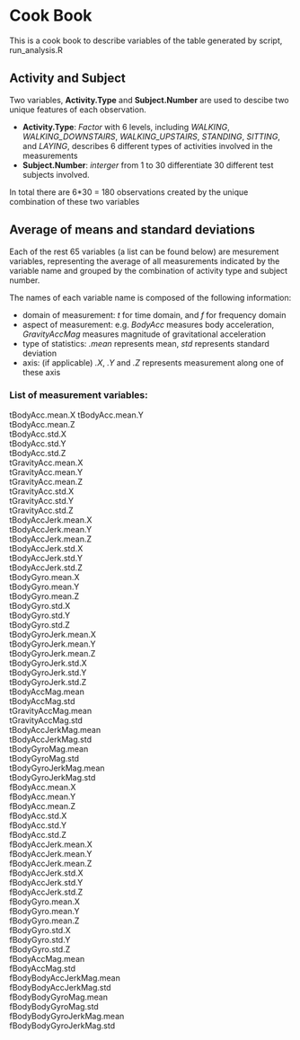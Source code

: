 # Cook Book
This is a cook book to describe variables of the table generated by script, run_analysis.R

## Activity and Subject
Two variables, **Activity.Type** and **Subject.Number** are used to descibe two unique features of each observation.
- **Activity.Type**: *Factor* with 6 levels, including *WALKING*, *WALKING_DOWNSTAIRS*, *WALKING_UPSTAIRS*, *STANDING*, *SITTING*, and *LAYING*, describes 6 different types of activities involved in the measurements
- **Subject.Number**: *interger* from 1 to 30 differentiate 30 different test subjects involved.

In total there are 6*30 = 180 observations created by the unique combination of these two variables

## Average of means and standard deviations
Each of the rest 65 variables (a list can be found below) are mesurement variables, representing the average of all measurements indicated by the variable name and grouped by the combination of activity type and subject number.

The names of each variable name is composed of the following information:
- domain of measurement: *t* for time domain, and *f* for frequency domain
- aspect of measurement: e.g. *BodyAcc* measures body acceleration, *GravityAccMag* measures magnitude of gravitational acceleration
- type of statistics: *.mean* represents mean, *std* represents standard deviation
- axis: (if applicable) *.X*, *.Y* and *.Z* represents measurement along one of these axis

### List of measurement variables:
tBodyAcc.mean.X 
tBodyAcc.mean.Y  
tBodyAcc.mean.Z  
tBodyAcc.std.X  
tBodyAcc.std.Y  
tBodyAcc.std.Z  
tGravityAcc.mean.X  
tGravityAcc.mean.Y  
tGravityAcc.mean.Z  
tGravityAcc.std.X  
tGravityAcc.std.Y  
tGravityAcc.std.Z  
tBodyAccJerk.mean.X  
tBodyAccJerk.mean.Y  
tBodyAccJerk.mean.Z  
tBodyAccJerk.std.X  
tBodyAccJerk.std.Y  
tBodyAccJerk.std.Z  
tBodyGyro.mean.X  
tBodyGyro.mean.Y  
tBodyGyro.mean.Z  
tBodyGyro.std.X  
tBodyGyro.std.Y  
tBodyGyro.std.Z  
tBodyGyroJerk.mean.X  
tBodyGyroJerk.mean.Y  
tBodyGyroJerk.mean.Z  
tBodyGyroJerk.std.X  
tBodyGyroJerk.std.Y  
tBodyGyroJerk.std.Z  
tBodyAccMag.mean  
tBodyAccMag.std  
tGravityAccMag.mean  
tGravityAccMag.std  
tBodyAccJerkMag.mean  
tBodyAccJerkMag.std  
tBodyGyroMag.mean  
tBodyGyroMag.std  
tBodyGyroJerkMag.mean  
tBodyGyroJerkMag.std  
fBodyAcc.mean.X  
fBodyAcc.mean.Y  
fBodyAcc.mean.Z  
fBodyAcc.std.X  
fBodyAcc.std.Y  
fBodyAcc.std.Z  
fBodyAccJerk.mean.X  
fBodyAccJerk.mean.Y  
fBodyAccJerk.mean.Z  
fBodyAccJerk.std.X  
fBodyAccJerk.std.Y  
fBodyAccJerk.std.Z  
fBodyGyro.mean.X  
fBodyGyro.mean.Y  
fBodyGyro.mean.Z  
fBodyGyro.std.X  
fBodyGyro.std.Y  
fBodyGyro.std.Z  
fBodyAccMag.mean  
fBodyAccMag.std  
fBodyBodyAccJerkMag.mean  
fBodyBodyAccJerkMag.std  
fBodyBodyGyroMag.mean  
fBodyBodyGyroMag.std  
fBodyBodyGyroJerkMag.mean  
fBodyBodyGyroJerkMag.std  

